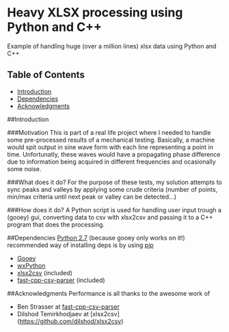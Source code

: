 Heavy XLSX processing using Python and C++
=====
Example of handling huge (over a million lines) xlsx data using Python and C++

Table of Contents
-----------------

- [Introduction](#introduction)
- [Dependencies](#dependencies)
- [Acknowledgments](#Acknowledgments)

##Introduction

###Motivation
This is part of a real life project where I needed to handle some pre-processed results of a mechanical testing.
Basically, a machine would spit output in sine wave form with each line representing a point in time. Unfortunatly, these waves would have a propagating phase difference due to information being acquired in different frequencies and ocasionally some noise. 

###What does it do?
For the purpose of these tests, my solution attempts to sync peaks and valleys by applying some crude criteria (number of points, min/max criteria until next peak or valley can be detected...)

###How does it do?
A Python script is used for handling user input trough a (gooey) gui, converting data to csv with xlsx2csv and passing it to a C++ program that does the processing.

##Dependencies
[Python 2.7](https://www.python.org/) (because gooey only works on it!)
recommended way of installing deps is by using [pip](https://pypi.python.org/pypi/pip)
- [Gooey](https://github.com/chriskiehl/Gooey)
- [wxPython](http://www.wxpython.org/download.php)
- [xlsx2csv](https://github.com/dilshod/xlsx2csv) (included)
- [fast-cpp-csv-parser](https://github.com/ben-strasser/fast-cpp-csv-parser) (included)

##Acknowledgments
Performance is all thanks to the awesome work of
-  Ben Strasser at [fast-cpp-csv-parser](https://github.com/ben-strasser/fast-cpp-csv-parser)
-  Dilshod Temirkhodjaev at [xlsx2csv] (https://github.com/dilshod/xlsx2csv)